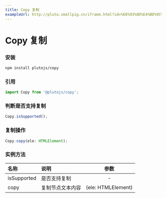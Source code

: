 ```yaml
---
title: Copy 复制
exampleUrl: http://pluto.smallpig.cn/iframe.html?id=%E6%93%8D%E4%BD%9C%E5%8F%8D%E9%A6%88-copy-%E5%A4%8D%E5%88%B6%E7%BB%84%E4%BB%B6--story-1
---
```


# Copy 复制

### 安装
``` bash
npm install plutojs/copy
```

### 引用
``` js
import Copy from '@plutojs/copy';
```

### 判断是否支持复制
``` js
Copy.isSupported();
```

### 复制操作
``` js
Copy.copy(ele: HTMLElement);
```

### 实例方法
| 名称 | 说明 | 参数 |
| :-- | :-- | :--: |
| isSupported | 是否支持复制 | - |
| copy | 复制节点文本内容 | (ele: HTMLElement) |